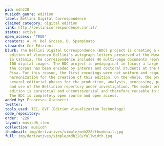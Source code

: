 ```yaml
---
pid: mdh228
musicdh_genre: edition
label: Bellini Digital Correspondence
claimed_category: digital edition
link: http://bellinicorrespondence.cnr.it/
status: active
open_access: 'TRUE'
creators: A. M. Del Grosso, D. Spampinato
stewards: Cnr Edizioni
blurb: The Bellini Digital Correspondence (BDC) project is creating a digital critical
  edition of Vincenzo Bellini's autograph letters preserved at the Museo civico Belliniano
  in Catania. The correspondence includes 40 multi-page documents reproduced in over
  100 digital images. The BDC project is pedagogical in focus; a large portion of
  the corpus has been encoded by interns and doctoral students at the University of
  Pisa. For this reason, the first encodings were not uniform and required careful
  harmonization for the creation of this edition. On the whole, the project has required
  several editorial phases for the production, analysis, processing, presentation,
  and use of the Bellinian repertory under investigation. The model proposed in this
  edition is curatorial and uncontroversial and therefore reusable in similar contexts.
  The BDC is completely open source and open access.
added_by: Francesca Giannetti
twitter: 
tools_used: TEI, EVT (Edition Visualization Technology)
code_repository: 
order: '226'
layout: musicdh_item
collection: musicdh
thumbnail: img/derivatives/simple/mdh228/thumbnail.jpg
full: img/derivatives/simple/mdh228/fullwidth.jpg
---
```

